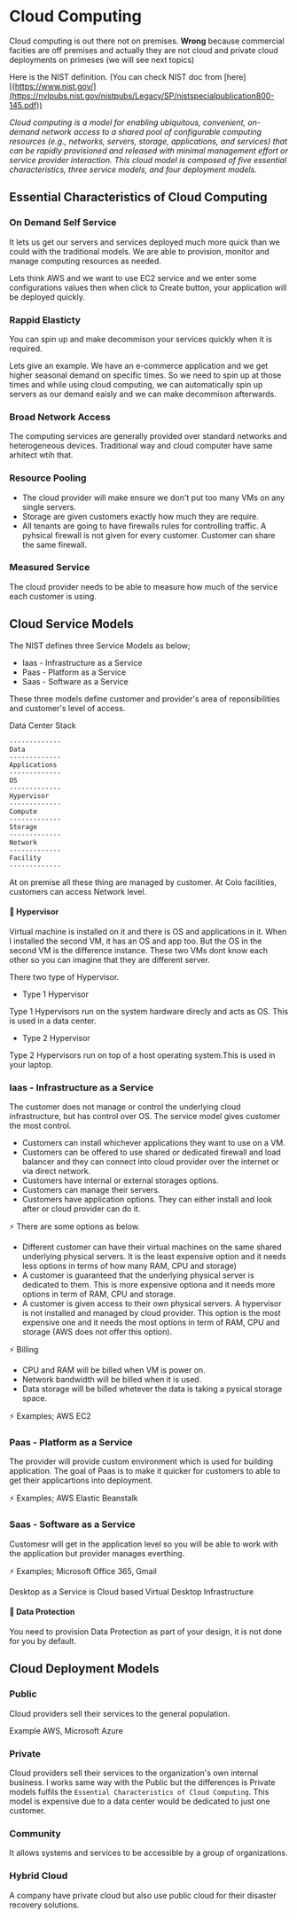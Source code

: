 # Cloud Computing

Cloud computing is out there not on premises. **Wrong** because commercial facities are off premises and actually they are not cloud and private cloud deployments on primeses (we will see next topics)

Here is the NIST definition. (You can check NIST doc from [here][(https://www.nist.gov/](https://nvlpubs.nist.gov/nistpubs/Legacy/SP/nistspecialpublication800-145.pdf))

*Cloud computing is a model for enabling ubiquitous, convenient, on-demand network access to a shared pool of configurable computing resources (e.g., networks, servers, storage, applications, and services) that can be rapidly provisioned and released with minimal management effort or service provider interaction. This cloud model is composed of five essential characteristics, three service models, and four deployment models.*

## Essential Characteristics of Cloud Computing

### On Demand Self Service

It lets us get our servers and services deployed much more quick than we could with the traditional models. We are able to provision, monitor and manage computing resources as needed.

Lets think AWS and we want to use EC2 service and we enter some configurations values then when click to Create button, your application will be deployed quickly.

### Rappid Elasticty

You can spin up and make decommison your services quickly when it is required.

Lets give an example. We have an e-commerce application and we get higher seasonal demand on specific times. So we need to spin up at those times and while using cloud computing, we can automatically spin up servers as our demand eaisly and we can make decommison afterwards.

### Broad Network Access

The computing services are generally provided over standard networks and heterogeneous devices. Traditional way and cloud computer have same arhitect wtih that.

### Resource Pooling

- The cloud provider will make ensure we don't put too many VMs on any single servers.
- Storage are given customers exactly how much they are require.
- All tenants are going to have firewalls rules for controlling traffic. A pyhsical firewall is not given for every customer. Customer can share the same firewall. 

### Measured Service

The cloud provider needs to be able to measure how much of the service each customer is using. 

## Cloud Service Models

The NIST defines three Service Models as below;
- Iaas - Infrastructure as a Service
- Paas - Platform as a Service
- Saas - Software as a Service

These three models define  customer and provider's area of reponsibilities and customer's level of access.

Data Center Stack

```
-------------
Data
-------------
Applications
-------------
OS
-------------
Hypervisor
-------------
Compute
-------------
Storage
-------------
Network
-------------
Facility
-------------
```

At on premise all these thing are managed by customer.
At Colo facilities, customers can access Network level. 

#### 🚀 Hypervisor

Virtual machine is installed on it and there is OS and applications in it. When I installed the second VM, it has an OS and app too. But the OS in the second VM is the difference instance. These two VMs dont know each other so you can imagine that they are different server.

There two type of Hypervisor.

- Type 1 Hypervisor 

Type 1 Hypervisors run on the system hardware direcly and acts as OS. This is used in a data center.

- Type 2 Hypervisor 

Type 2 Hypervisors run on top of a host operating system.This is used in your laptop.


### Iaas - Infrastructure as a Service

The customer does not manage or control the underlying cloud infrastructure, but has control over OS. The service model gives customer the most control.

- Customers can install whichever applications they want to use on a VM.
- Customers can be offered to use shared or dedicated firewall and load balancer and they can connect into cloud provider over the internet or via direct network.
- Customers have internal or external storages options.
- Customers can manage their servers.
- Customers have application options. They can either install and look after or cloud provider can do it.

⚡️ There are some options as below.

- Different customer can have their virtual machines on the same shared underlying physical servers. It is the least expensive option and it needs less options in terms of how many RAM, CPU and storage)
- A customer is guaranteed that the underlying physical server is dedicated to them. This is more expensive optiona and it needs more options in term of RAM, CPU and storage.
- A customer is given access to their own physical servers. A hypervisor is not installed and managed by cloud provider. This option is the most expensive one and it needs the most options in term of RAM, CPU and storage (AWS does not offer this option).


⚡️ Billing 
- CPU and RAM will be billed when VM is power on.
- Network bandwidth will be billed when it is used.
- Data storage will be billed whetever the data is taking a pysical storage space.

⚡️ Examples; AWS EC2

### Paas - Platform as a Service

The provider will provide custom environment which is used for building application. The goal of Paas is to make it quicker for customers to able to get their applicartions into deployment. 

⚡️ Examples; AWS Elastic Beanstalk

### Saas - Software as a Service

Customesr will get in the application level so you will be able to work with the application but provider manages everthing.

⚡️ Examples; Microsoft Office 365, Gmail

 Desktop as a Service is Cloud based Virtual Desktop Infrastructure


#### 🚀 Data Protection
You need to provision Data Protection as part of your design, it is not done for you by default.

## Cloud Deployment Models

### Public
 Cloud providers sell their services to the general population.

 Example
 AWS, Microsoft Azure

 ### Private 
 Cloud providers sell their services to the organization's own internal business. I works same way with the Public but the differences is Private models fulfils the `Essential Characteristics of Cloud Computing`.
 This model is expensive due to a data center would be dedicated to just one customer. 

### Community
It allows systems and services to be accessible by a group of organizations.

### Hybrid Cloud

A company have private cloud but also use public cloud for their disaster recovery solutions.













